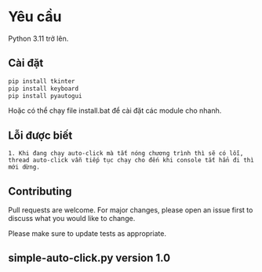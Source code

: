 # Yêu cầu

Python 3.11 trở lên.

## Cài đặt

```bash
pip install tkinter
pip install keyboard
pip install pyautogui
```
Hoặc có thể chạy file install.bat để cài đặt các module cho nhanh.

## Lỗi được biết

```
1. Khi đang chạy auto-click mà tắt nóng chương trình thì sẽ có lỗi, thread auto-click vẫn tiếp tục chạy cho đến khi console tắt hẳn đi thì mới dừng.
```

## Contributing

Pull requests are welcome. For major changes, please open an issue first
to discuss what you would like to change.

Please make sure to update tests as appropriate.

## simple-auto-click.py version 1.0